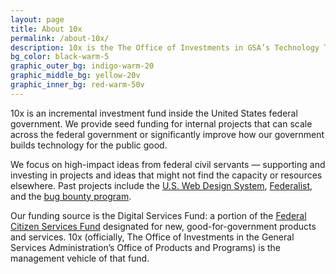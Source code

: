 ```yaml
---
layout: page
title: About 10x
permalink: /about-10x/
description: 10x is the The Office of Investments in GSA’s Technology Transformation Service. We fund good-for-government ideas from federal civil servants.
bg_color: black-warm-5
graphic_outer_bg: indigo-warm-20
graphic_middle_bg: yellow-20v
graphic_inner_bg: red-warm-50v
---
```


10x is an incremental investment fund inside the United States federal government. We provide seed funding for internal projects that can scale across the federal government or significantly improve how our government builds technology for the public good.

We focus on high-impact ideas from federal civil servants — supporting and investing in projects and ideas that might not find the capacity or resources elsewhere. Past projects include the [U.S. Web Design System](#0), [Federalist](#0), and the [bug bounty program](#0).

Our funding source is the Digital Services Fund: a portion of the <a href="#1">Federal Citizen Services Fund</a> designated for new, good-for-government products and services. 10x (officially, The Office of Investments in the General Services Administration’s Office of Products and Programs) is the management vehicle of that fund.
